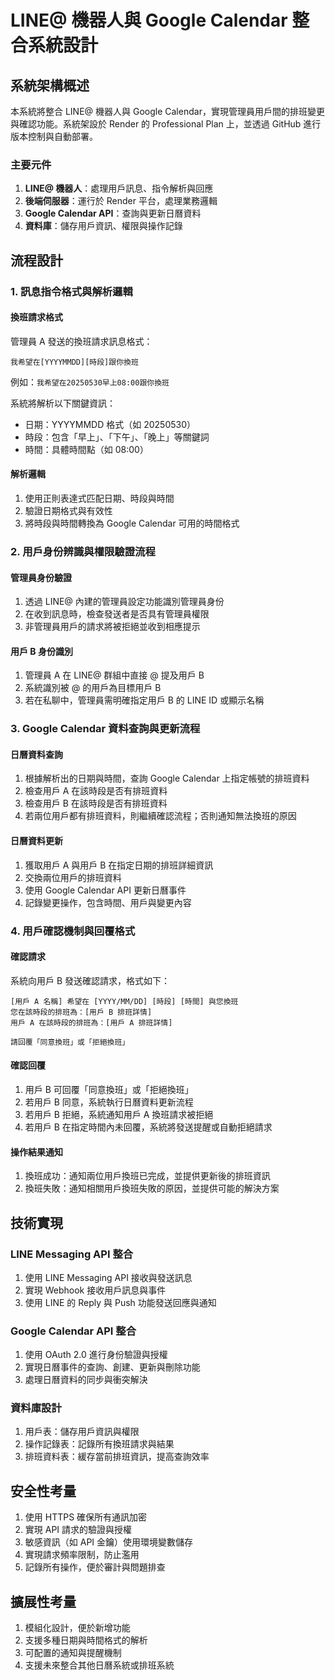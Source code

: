 # LINE@ 機器人與 Google Calendar 整合系統設計

## 系統架構概述

本系統將整合 LINE@ 機器人與 Google Calendar，實現管理員用戶間的排班變更與確認功能。系統架設於 Render 的 Professional Plan 上，並透過 GitHub 進行版本控制與自動部署。

### 主要元件

1. **LINE@ 機器人**：處理用戶訊息、指令解析與回應
2. **後端伺服器**：運行於 Render 平台，處理業務邏輯
3. **Google Calendar API**：查詢與更新日曆資料
4. **資料庫**：儲存用戶資訊、權限與操作記錄

## 流程設計

### 1. 訊息指令格式與解析邏輯

#### 換班請求格式
管理員 A 發送的換班請求訊息格式：
```
我希望在[YYYYMMDD][時段]跟你換班
```

例如：`我希望在20250530早上08:00跟你換班`

系統將解析以下關鍵資訊：
- 日期：YYYYMMDD 格式（如 20250530）
- 時段：包含「早上」、「下午」、「晚上」等關鍵詞
- 時間：具體時間點（如 08:00）

#### 解析邏輯
1. 使用正則表達式匹配日期、時段與時間
2. 驗證日期格式與有效性
3. 將時段與時間轉換為 Google Calendar 可用的時間格式

### 2. 用戶身份辨識與權限驗證流程

#### 管理員身份驗證
1. 透過 LINE@ 內建的管理員設定功能識別管理員身份
2. 在收到訊息時，檢查發送者是否具有管理員權限
3. 非管理員用戶的請求將被拒絕並收到相應提示

#### 用戶 B 身份識別
1. 管理員 A 在 LINE@ 群組中直接 @ 提及用戶 B
2. 系統識別被 @ 的用戶為目標用戶 B
3. 若在私聊中，管理員需明確指定用戶 B 的 LINE ID 或顯示名稱

### 3. Google Calendar 資料查詢與更新流程

#### 日曆資料查詢
1. 根據解析出的日期與時間，查詢 Google Calendar 上指定帳號的排班資料
2. 檢查用戶 A 在該時段是否有排班資料
3. 檢查用戶 B 在該時段是否有排班資料
4. 若兩位用戶都有排班資料，則繼續確認流程；否則通知無法換班的原因

#### 日曆資料更新
1. 獲取用戶 A 與用戶 B 在指定日期的排班詳細資訊
2. 交換兩位用戶的排班資料
3. 使用 Google Calendar API 更新日曆事件
4. 記錄變更操作，包含時間、用戶與變更內容

### 4. 用戶確認機制與回覆格式

#### 確認請求
系統向用戶 B 發送確認請求，格式如下：
```
[用戶 A 名稱] 希望在 [YYYY/MM/DD] [時段] [時間] 與您換班
您在該時段的排班為：[用戶 B 排班詳情]
用戶 A 在該時段的排班為：[用戶 A 排班詳情]

請回覆「同意換班」或「拒絕換班」
```

#### 確認回覆
1. 用戶 B 可回覆「同意換班」或「拒絕換班」
2. 若用戶 B 同意，系統執行日曆資料更新流程
3. 若用戶 B 拒絕，系統通知用戶 A 換班請求被拒絕
4. 若用戶 B 在指定時間內未回覆，系統將發送提醒或自動拒絕請求

#### 操作結果通知
1. 換班成功：通知兩位用戶換班已完成，並提供更新後的排班資訊
2. 換班失敗：通知相關用戶換班失敗的原因，並提供可能的解決方案

## 技術實現

### LINE Messaging API 整合
1. 使用 LINE Messaging API 接收與發送訊息
2. 實現 Webhook 接收用戶訊息與事件
3. 使用 LINE 的 Reply 與 Push 功能發送回應與通知

### Google Calendar API 整合
1. 使用 OAuth 2.0 進行身份驗證與授權
2. 實現日曆事件的查詢、創建、更新與刪除功能
3. 處理日曆資料的同步與衝突解決

### 資料庫設計
1. 用戶表：儲存用戶資訊與權限
2. 操作記錄表：記錄所有換班請求與結果
3. 排班資料表：緩存當前排班資訊，提高查詢效率

## 安全性考量

1. 使用 HTTPS 確保所有通訊加密
2. 實現 API 請求的驗證與授權
3. 敏感資訊（如 API 金鑰）使用環境變數儲存
4. 實現請求頻率限制，防止濫用
5. 記錄所有操作，便於審計與問題排查

## 擴展性考量

1. 模組化設計，便於新增功能
2. 支援多種日期與時間格式的解析
3. 可配置的通知與提醒機制
4. 支援未來整合其他日曆系統或排班系統
